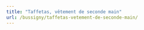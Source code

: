 ```yaml
---
title: "Taffetas, vêtement de seconde main"
url: /bussigny/taffetas-vetement-de-seconde-main/
---
```

